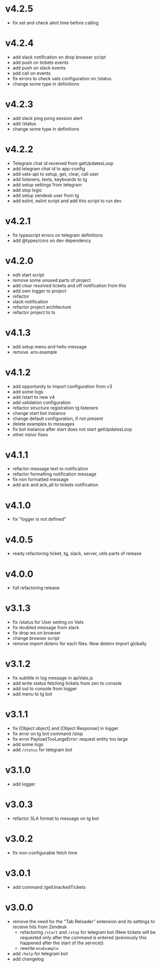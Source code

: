 # v4.2.5
- fix set and check alert time before calling

# v4.2.4
- add slack notification on drop browser script
- add push on tickets events
- add push on slack events
- add call on events
- fix errors to check vats configuration on /status
- change some type in definitions

# v4.2.3
- add slack ping pong session alert
- add /status
- change some type in definitions

# v4.2.2
- Telegram chat id received from getUpdatesLoop
- add telegram chat id to app-config
- add vats-api to setup, get, clear, call user
- add listeners, texts, keyboards to tg
- add setup settings from telegram
- add stop logic
- add setup zendesk user from tg
- add eslint, eslint script and add this script to run dev

# v4.2.1
- fix typescript errors on telegram definitions 
- add @types/cors on dev dependency

# v4.2.0
- edit start script
- remove some unused parts of project
- add clear resolved tickets and off notification from this
- add own logger to project
- refactor 
- slack notification
- refactor project architecture 
- refactor project to ts

# v4.1.3
- add setup menu and hello message
- remove .env.example

# v4.1.2
- add opportunity to import configuration from v3
- add some logs
- add /start to new v4
- add validation configuration
- refactor structure registration tg listeners
- change start bot instance
- change default configuration, if not present
- delete examples to messages
- fix bot instance after start does not start getUpdatesLoop
- other minor fixes

# v4.1.1
- refactor message text to notification
- refactor formatting notification message
- fix non formatted message
- add ack and ack_all to tickets notification

# v4.1.0
- fix "logger is not defined"

# v4.0.5
- ready refactoring ticket, tg, slack, server, utils parts of release

# v4.0.0
- full refactoring release


# v3.1.3
- fix /status for User setting on Vats
- fix doubled message from slack
- fix drop ws on browser
- change browser script
- remove import dotenv for each files. Now dotenv import globally

# v3.1.2
- fix subtitle in log message in apiVats.js
- add write status fetching tickets from zen to console
- add out to console from logger
- add menu to tg bot

# v3.1.1
- fix [Object object] and [Object Response] in logger
- fix error on tg bot command /stop
- fix error PayloadTooLargeError: request entity too large
- add some logs
- add `/status` for telegram bot

# v3.1.0
- add logger

# v3.0.3
- refactor SLA format to message on tg bot

# v3.0.2
- fix non-configurable fetch time

# v3.0.1
- add command /getUnackedTickets

# v3.0.0
- remove the need for the "Tab Reloader" extension and its settings to receive hits from Zendesk
	- refactoring `/start` and `/stop` for telegram bot (New tickets will be requested only after the command is entered (previously this happened after the start of the service))
	- rewrite `envExample`
- add `/help` for telegram bot
- add changelog